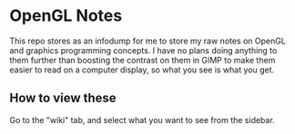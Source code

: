 # OpenGL Notes
This repo stores as an infodump for me to store my raw notes on OpenGL and
graphics programming concepts. I have no plans doing anything to them
further than boosting the contrast on them in GIMP to make them easier to read
on a computer display, so what you see is what you get.

## How to view these
Go to the "wiki" tab, and select what you want to see from the sidebar.
